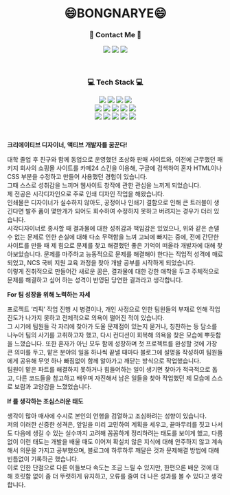 <h1 align="center">😄BONGNARYE😄</h1>


<h3 align="center">🌈 Contact Me 🌈</h3>

<p align="center">
 <a href="https://rebornbb.tistory.com">
 <img src="https://img.shields.io/badge/Tistory-000000?style=for-the-badge&logo=Tistory&logoColor=white"></a>
 
 <a href="https://open.kakao.com/o/ssfMykIe">
 <img src="https://img.shields.io/badge/OpenKakao-FFCD00?style=for-the-badge&logo=KakaoTalk&logoColor=black"></a>
  
 <a href="mailto:bongnarye@gmail.com">
 <img src="https://img.shields.io/badge/Gmail-d14836?style=for-the-badge&logo=Gmail&logoColor=white&link=bongnarye7110@gmail.com"/></a>
</p>

<br>

<h3 align="center">💻 Tech Stack 💻</h3>
<p align="center">
<img src="https://img.shields.io/badge/Photoshop-31A8FF?style=for-the-badge&logo=AdobePhotoshop&logoColor=white">
<img src="https://img.shields.io/badge/Illustrator-FF9A00?style=for-the-badge&logo=AdobeIllustrator&logoColor=white">
<img src="https://img.shields.io/badge/InDesign-FF3366?style=for-the-badge&logo=AdobeInDesign&logoColor=white">
<img src="https://img.shields.io/badge/PremierePro-9999FF?style=for-the-badge&logo=AdobePremierePro&logoColor=white">
<br>
<img src="https://img.shields.io/badge/html-E34F26?style=for-the-badge&logo=html5&logoColor=white">
<img src="https://img.shields.io/badge/css-1572B6?style=for-the-badge&logo=css3&logoColor=white">
<img src="https://img.shields.io/badge/javascript-F7DF1E?style=for-the-badge&logo=javascript&logoColor=black">
<img src="https://img.shields.io/badge/jquery-0769AD?style=for-the-badge&logo=jquery&logoColor=white">
<img src="https://img.shields.io/badge/bootstrap-7952B3?style=for-the-badge&logo=bootstrap&logoColor=white">
<br>
<img src="https://img.shields.io/badge/JAVA-007396?style=for-the-badge&logo=java&logoColor=white"> 
<img src="https://img.shields.io/badge/oracle-F80000?style=for-the-badge&logo=oracle&logoColor=white">
<img src="https://img.shields.io/badge/SpringBoot-6DB33F?style=for-the-badge&logo=SpringBoot&logoColor=white">
<img src="https://img.shields.io/badge/Spring-6DB33F?style=for-the-badge&logo=Spring&logoColor=white">
<img src="https://img.shields.io/badge/github-181717?style=for-the-badge&logo=github&logoColor=white">
</p>

<br>

<p>
<strong>크리에이티브 디자이너, 액티브 개발자를 꿈꾼다!</strong>  
 
대학 졸업 후 친구와 함께 동업으로 운영했던 초상화 판매 사이트와,
이전에 근무했던 패키지 회사의 쇼핑몰 사이트를 카페24 스킨을 이용해, 구글에 검색하여
혼자 HTML이나 CSS 부분을 수정하고 만들어 사용했던 경험이 있습니다.  
그때 스스로 성취감을 느끼며 웹사이트 창작에 관한 관심을 느끼게 되었습니다.  
제 전공은 시각디자인으로 주로 인쇄 디자인 작업을 해왔습니다.  
인쇄물은 디자이너가 실수하지 않아도, 공정이나 인쇄기 결함으로 인해 큰 트러블이 생긴다면
발주 품이 몇만개가 되어도 회수하여 수정하지 못하고 버려지는 경우가 더러 있습니다.  
시각디자이너로 종사할 때 결과물에 대한 성취감과 책임감은 있었으나,
위와 같은 손댈 수 없는 문제로 인한 손실에 대해 다소 무력함을 느껴 고뇌에 빠지는 중에,
전에 간단한 사이트를 만들 때 제 힘으로 문제를 찾고 해결했던 좋은 기억이 떠올라 개발자에 대해 찾아보았습니다.
문제를 마주하고 능동적으로 문제를 해결해야 한다는 직업적 성격에 매료되었고,
NCS 국비 지원 교육 과정을 찾아 개발 공부를 시작하게 되었습니다.  
이렇게 진취적으로 만들어간 새로운 꿈은, 결과물에 대한 강한 애착을 두고
주체적으로 문제를 해결하고 싶어 하는 성격이 반영된 당연한 결과라고 생각합니다.    
 
<strong>For 팀 성장을 위해 노력하는 자세</strong>  
 
프로젝트 ‘리픽’ 작업 진행 시 병결이나, 개인 사정으로 인한 팀원들의 부재로 인해
작업 진도가 나가지 못하고 전체적으로 의욕이 떨어진 적이 있습니다.  
그 시기에 팀원들 각 자리에 찾아가 도울 문제점이 있는지 묻거나, 칭찬하는 등 담소를 나누어
팀의 사기를 고취하고자 했고, 다시 컨디션이 회복해 의욕을 찾은 모습에 뿌듯함을 느꼈습니다.
또한 혼자가 아닌 모두 함께 성장하며 첫 프로젝트를 완성할 것에 가장 큰 의미를 두고,
맡은 분야의 일을 하나씩 끝낼 때마다 블로그에 설명을 작성하여 팀원들에게 공유해
무엇 하나 빠짐없이 함께 알아가고 깨닫는 방식으로 작업했습니다.  
팀원이 맡은 파트를 해결하지 못하거나 힘들어하는 일이 생기면 찾아가 적극적으로 돕고,
다른 코드들을 참고하고 배우며 자진해서 남은 일들을 찾아 작업했던 제 모습에
스스로 보람과 고양감을 느꼈었습니다.  
 
<strong>If 를 생각하는 조심스러운 태도</strong>  
 
생각이 많아 매사에 수시로 본인의 언행을 검열하고 조심하려는 성향이 있습니다.  
저의 이러한 신중한 성격은, 앞일을 미리 고민하여 계획을 세우고,
끝마무리를 짓고 나서도 다음에 생길 수 있는 실수까지 고려해 꼼꼼하게 정리하려는 태도를 보이게 했고,
다름없이 이런 태도는 개발을 배울 때도 이어져
확실치 않은 지식에 대해 안주하지 않고 계속해서 의문을 가지고 공부했으며,
블로그에 하루하루 깨달은 것과 문제해결 방법에 대해 빈틈없이 기록하곤 했습니다.  
이로 인한 단점으로 다른 이들보다 속도는 조금 느릴 수 있지만, 한편으론
배운 것에 대해 흐릿함 없이 좀 더 뚜렷하게 유지하고, 오류를 줄여 더 나은 성과를 볼 수 있다고 생각합니다.  
 </p>
